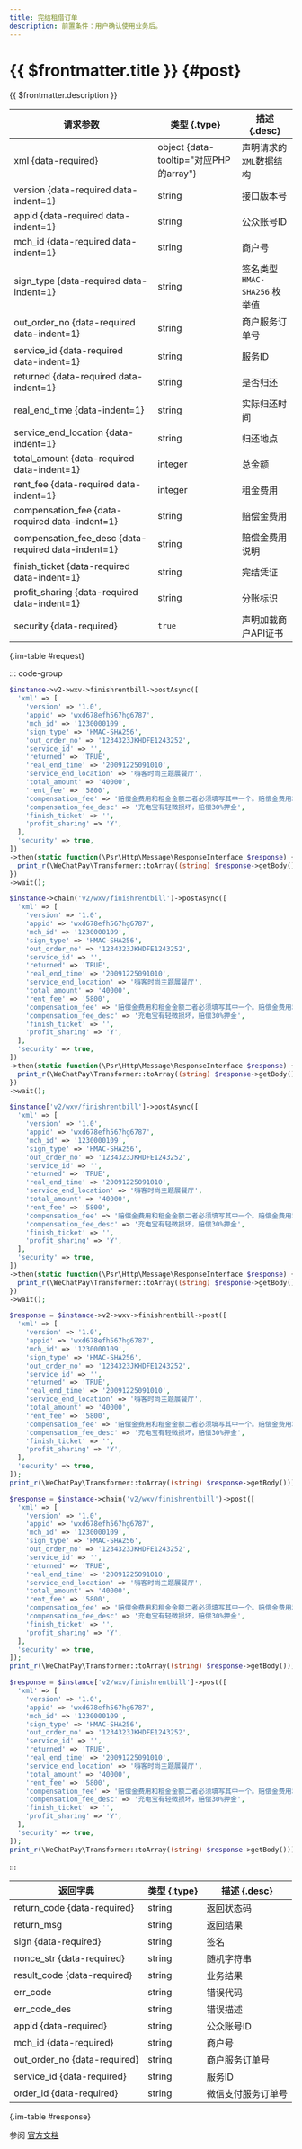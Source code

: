 ```yaml
---
title: 完结租借订单
description: 前置条件：用户确认使用业务后。
---
```


# {{ $frontmatter.title }} {#post}

{{ $frontmatter.description }}

| 请求参数 | 类型 {.type} | 描述 {.desc}
| --- | --- | ---
| xml {data-required} | object {data-tooltip="对应PHP的array"} | 声明请求的`XML`数据结构
| version {data-required data-indent=1} | string | 接口版本号
| appid {data-required data-indent=1} | string | 公众账号ID
| mch_id {data-required data-indent=1} | string | 商户号
| sign_type {data-required data-indent=1} | string | 签名类型<br/>`HMAC-SHA256` 枚举值
| out_order_no {data-required data-indent=1} | string | 商户服务订单号
| service_id {data-required data-indent=1} | string | 服务ID
| returned {data-required data-indent=1} | string | 是否归还
| real_end_time {data-indent=1} | string | 实际归还时间
| service_end_location {data-indent=1} | string | 归还地点
| total_amount {data-required data-indent=1} | integer | 总金额
| rent_fee {data-required data-indent=1} | integer | 租金费用
| compensation_fee {data-required data-indent=1} | string | 赔偿金费用
| compensation_fee_desc {data-required data-indent=1} | string | 赔偿金费用说明
| finish_ticket {data-required data-indent=1} | string | 完结凭证
| profit_sharing {data-required data-indent=1} | string | 分账标识
| security {data-required} | `true` | 声明加载商户API证书

{.im-table #request}

::: code-group

```php [异步纯链式]
$instance->v2->wxv->finishrentbill->postAsync([
  'xml' => [
    'version' => '1.0',
    'appid' => 'wxd678efh567hg6787',
    'mch_id' => '1230000109',
    'sign_type' => 'HMAC-SHA256',
    'out_order_no' => '1234323JKHDFE1243252',
    'service_id' => '',
    'returned' => 'TRUE',
    'real_end_time' => '20091225091010',
    'service_end_location' => '嗨客时尚主题展餐厅',
    'total_amount' => '40000',
    'rent_fee' => '5800',
    'compensation_fee' => '赔偿金费用和租金金额二者必须填写其中一个。赔偿金费用和赔偿金费用说明必须一起填写，单位：分必须>0，传入表示需要扣赔偿金传入表示需要扣赔偿金物品已归还——用户对物品产生了破坏行为造成的损失费用。物品未归还——未还物品费用。传入为0报错.',
    'compensation_fee_desc' => '充电宝有轻微损坏，赔偿30%押金',
    'finish_ticket' => '',
    'profit_sharing' => 'Y',
  ],
  'security' => true,
])
->then(static function(\Psr\Http\Message\ResponseInterface $response) {
  print_r(\WeChatPay\Transformer::toArray((string) $response->getBody()));
})
->wait();
```

```php [异步声明式]
$instance->chain('v2/wxv/finishrentbill')->postAsync([
  'xml' => [
    'version' => '1.0',
    'appid' => 'wxd678efh567hg6787',
    'mch_id' => '1230000109',
    'sign_type' => 'HMAC-SHA256',
    'out_order_no' => '1234323JKHDFE1243252',
    'service_id' => '',
    'returned' => 'TRUE',
    'real_end_time' => '20091225091010',
    'service_end_location' => '嗨客时尚主题展餐厅',
    'total_amount' => '40000',
    'rent_fee' => '5800',
    'compensation_fee' => '赔偿金费用和租金金额二者必须填写其中一个。赔偿金费用和赔偿金费用说明必须一起填写，单位：分必须>0，传入表示需要扣赔偿金传入表示需要扣赔偿金物品已归还——用户对物品产生了破坏行为造成的损失费用。物品未归还——未还物品费用。传入为0报错.',
    'compensation_fee_desc' => '充电宝有轻微损坏，赔偿30%押金',
    'finish_ticket' => '',
    'profit_sharing' => 'Y',
  ],
  'security' => true,
])
->then(static function(\Psr\Http\Message\ResponseInterface $response) {
  print_r(\WeChatPay\Transformer::toArray((string) $response->getBody()));
})
->wait();
```

```php [异步属性式]
$instance['v2/wxv/finishrentbill']->postAsync([
  'xml' => [
    'version' => '1.0',
    'appid' => 'wxd678efh567hg6787',
    'mch_id' => '1230000109',
    'sign_type' => 'HMAC-SHA256',
    'out_order_no' => '1234323JKHDFE1243252',
    'service_id' => '',
    'returned' => 'TRUE',
    'real_end_time' => '20091225091010',
    'service_end_location' => '嗨客时尚主题展餐厅',
    'total_amount' => '40000',
    'rent_fee' => '5800',
    'compensation_fee' => '赔偿金费用和租金金额二者必须填写其中一个。赔偿金费用和赔偿金费用说明必须一起填写，单位：分必须>0，传入表示需要扣赔偿金传入表示需要扣赔偿金物品已归还——用户对物品产生了破坏行为造成的损失费用。物品未归还——未还物品费用。传入为0报错.',
    'compensation_fee_desc' => '充电宝有轻微损坏，赔偿30%押金',
    'finish_ticket' => '',
    'profit_sharing' => 'Y',
  ],
  'security' => true,
])
->then(static function(\Psr\Http\Message\ResponseInterface $response) {
  print_r(\WeChatPay\Transformer::toArray((string) $response->getBody()));
})
->wait();
```

```php [同步纯链式]
$response = $instance->v2->wxv->finishrentbill->post([
  'xml' => [
    'version' => '1.0',
    'appid' => 'wxd678efh567hg6787',
    'mch_id' => '1230000109',
    'sign_type' => 'HMAC-SHA256',
    'out_order_no' => '1234323JKHDFE1243252',
    'service_id' => '',
    'returned' => 'TRUE',
    'real_end_time' => '20091225091010',
    'service_end_location' => '嗨客时尚主题展餐厅',
    'total_amount' => '40000',
    'rent_fee' => '5800',
    'compensation_fee' => '赔偿金费用和租金金额二者必须填写其中一个。赔偿金费用和赔偿金费用说明必须一起填写，单位：分必须>0，传入表示需要扣赔偿金传入表示需要扣赔偿金物品已归还——用户对物品产生了破坏行为造成的损失费用。物品未归还——未还物品费用。传入为0报错.',
    'compensation_fee_desc' => '充电宝有轻微损坏，赔偿30%押金',
    'finish_ticket' => '',
    'profit_sharing' => 'Y',
  ],
  'security' => true,
]);
print_r(\WeChatPay\Transformer::toArray((string) $response->getBody()));
```

```php [同步声明式]
$response = $instance->chain('v2/wxv/finishrentbill')->post([
  'xml' => [
    'version' => '1.0',
    'appid' => 'wxd678efh567hg6787',
    'mch_id' => '1230000109',
    'sign_type' => 'HMAC-SHA256',
    'out_order_no' => '1234323JKHDFE1243252',
    'service_id' => '',
    'returned' => 'TRUE',
    'real_end_time' => '20091225091010',
    'service_end_location' => '嗨客时尚主题展餐厅',
    'total_amount' => '40000',
    'rent_fee' => '5800',
    'compensation_fee' => '赔偿金费用和租金金额二者必须填写其中一个。赔偿金费用和赔偿金费用说明必须一起填写，单位：分必须>0，传入表示需要扣赔偿金传入表示需要扣赔偿金物品已归还——用户对物品产生了破坏行为造成的损失费用。物品未归还——未还物品费用。传入为0报错.',
    'compensation_fee_desc' => '充电宝有轻微损坏，赔偿30%押金',
    'finish_ticket' => '',
    'profit_sharing' => 'Y',
  ],
  'security' => true,
]);
print_r(\WeChatPay\Transformer::toArray((string) $response->getBody()));
```

```php [同步属性式]
$response = $instance['v2/wxv/finishrentbill']->post([
  'xml' => [
    'version' => '1.0',
    'appid' => 'wxd678efh567hg6787',
    'mch_id' => '1230000109',
    'sign_type' => 'HMAC-SHA256',
    'out_order_no' => '1234323JKHDFE1243252',
    'service_id' => '',
    'returned' => 'TRUE',
    'real_end_time' => '20091225091010',
    'service_end_location' => '嗨客时尚主题展餐厅',
    'total_amount' => '40000',
    'rent_fee' => '5800',
    'compensation_fee' => '赔偿金费用和租金金额二者必须填写其中一个。赔偿金费用和赔偿金费用说明必须一起填写，单位：分必须>0，传入表示需要扣赔偿金传入表示需要扣赔偿金物品已归还——用户对物品产生了破坏行为造成的损失费用。物品未归还——未还物品费用。传入为0报错.',
    'compensation_fee_desc' => '充电宝有轻微损坏，赔偿30%押金',
    'finish_ticket' => '',
    'profit_sharing' => 'Y',
  ],
  'security' => true,
]);
print_r(\WeChatPay\Transformer::toArray((string) $response->getBody()));
```

:::

| 返回字典 | 类型 {.type} | 描述 {.desc}
| --- | --- | ---
| return_code {data-required}| string | 返回状态码
| return_msg | string | 返回结果
| sign {data-required}| string | 签名
| nonce_str {data-required}| string | 随机字符串
| result_code {data-required}| string | 业务结果
| err_code | string | 错误代码
| err_code_des | string | 错误描述
| appid {data-required}| string | 公众账号ID
| mch_id {data-required}| string | 商户号
| out_order_no {data-required}| string | 商户服务订单号
| service_id {data-required}| string | 服务ID
| order_id {data-required}| string | 微信支付服务订单号

{.im-table #response}

参阅 [官方文档](https://pay.weixin.qq.com/wiki/doc/apiv3/payscore.php?chapter=18_4&index=5)

